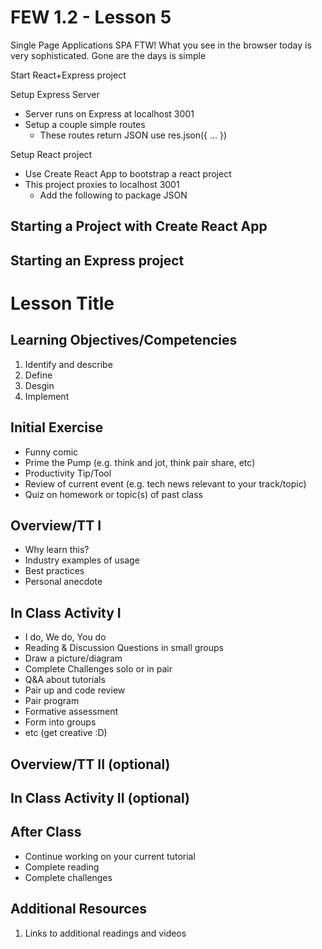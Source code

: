 # FEW 1.2 - Lesson 5

Single Page Applications SPA FTW! What you see in the browser today is very sophisticated. Gone are the days is simple 

Start React+Express project

Setup Express Server

- Server runs on Express at localhost 3001
- Setup a couple simple routes 
	- These routes return JSON use res.json({ ... })

Setup React project 

- Use Create React App to bootstrap a react project
- This project proxies to localhost 3001
	- Add the following to package JSON
	

## Starting a Project with Create React App



## Starting an Express project


# Lesson Title

## Learning Objectives/Competencies

1. Identify and describe
1. Define 
1. Desgin 
1. Implement 

## Initial Exercise

- Funny comic
- Prime the Pump (e.g. think and jot, think pair share, etc)
- Productivity Tip/Tool
- Review of current event (e.g. tech news relevant to your track/topic)
- Quiz on homework or topic(s) of past class

## Overview/TT I 

- Why learn this? 
- Industry examples of usage
- Best practices
- Personal anecdote 

## In Class Activity I

- I do, We do, You do
- Reading & Discussion Questions in small groups
- Draw a picture/diagram
- Complete Challenges solo or in pair
- Q&A about tutorials
- Pair up and code review
- Pair program
- Formative assessment
- Form into groups
- etc (get creative :D)

## Overview/TT II (optional)

## In Class Activity II (optional)

## After Class

- Continue working on your current tutorial
- Complete reading
- Complete challenges

## Additional Resources

1. Links to additional readings and videos
